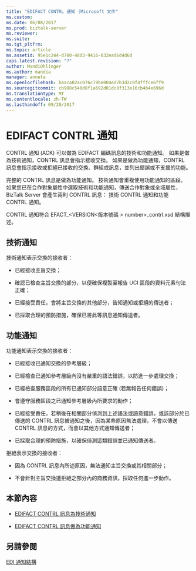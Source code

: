 ```yaml
---
title: "EDIFACT CONTRL 通知 |Microsoft 文件"
ms.custom: 
ms.date: 06/08/2017
ms.prod: biztalk-server
ms.reviewer: 
ms.suite: 
ms.tgt_pltfrm: 
ms.topic: article
ms.assetid: 95e1c244-d700-48d3-9416-032ead6d4d6d
caps.latest.revision: "7"
author: MandiOhlinger
ms.author: mandia
manager: anneta
ms.openlocfilehash: baaca02ac076c79be004ed7b3d2c0f4fffce6ff9
ms.sourcegitcommit: cb908c540d8f1a692d01dc8f313e16cb4b4e696d
ms.translationtype: MT
ms.contentlocale: zh-TW
ms.lasthandoff: 09/20/2017
---
```

# <a name="edifact-contrl-acknowledgment"></a>EDIFACT CONTRL 通知
CONTRL 通知 (ACK) 可以做為 EDIFACT 編碼訊息的技術和功能通知。 如果是做為技術通知，CONTRL 訊息會指示接收交換。 如果是做為功能通知，CONTRL 訊息會指示接收或拒絕已接收的交換、群組或訊息，並列出錯誤或不支援的功能。  
  
 完整的 CONTRL 訊息是做為功能通知。 技術通知會重複使用功能通知的區段。 如果您已在合作對象屬性中選取技術和功能通知，傳送合作對象或全域屬性，BizTalk Server 會產生兩則 CONTRL 訊息： 技術 CONTRL 通知和功能 CONTRL 通知。  
  
 CONTRL 通知符合 EFACT_&LT;VERSION\<版本號碼 > number>_contrl.xsd 結構描述。  
  
## <a name="technical-acknowledgement"></a>技術通知  
 技術通知表示交換的接收者：  
  
-   已經接收主旨交換；  
  
-   確認已檢查主旨交換的部分，以便確保複製至報告 UCI 區段的資料元素句法正確；  
  
-   已經接受責任，會將主旨交換的其他部分，告知通知或拒絕的傳送者；  
  
-   已採取合理的預防措施，確保已將此等訊息通知傳送者。  
  
## <a name="functional-acknowledgement"></a>功能通知  
 功能通知表示交換的接收者：  
  
-   已經接收已通知交換的參考層級；  
  
-   已經檢查已通知參考層級內沒有嚴重的語法錯誤，以防進一步處理交換；  
  
-   已經檢查服務區段的所有已通知部分語意正確 (若無報告任何錯誤)；  
  
-   會遵守服務區段之已通知參考層級內所要求的動作；  
  
-   已經接受責任，若稍後在相關部分偵測到上述語法或語意錯誤，或該部分於已傳送的 CONTRL 訊息被通知之後，因為某些原因無法處理，不會以傳送 CONTRL 訊息的方式，而會以其他方式通知傳送者；  
  
-   已採取合理的預防措施，以確保偵測這類錯誤並已通知傳送者。  
  
 拒絕表示交換的接收者：  
  
-   因為 CONTRL 訊息內所述原因，無法通知主旨交換或其相關部分；  
  
-   不會針對主旨交換遭拒絕之部分內的商務資訊，採取任何進一步動作。  
  
## <a name="in-this-section"></a>本節內容  
  
-   [EDIFACT CONTRL 訊息為技術通知](../core/edifact-contrl-message-as-technical-acknowledgment.md)  
  
-   [EDIFACT CONTRL 訊息做為功能通知](../core/edifact-contrl-message-as-functional-acknowledgment.md)  
  
## <a name="see-also"></a>另請參閱  
 [EDI 通知結構](../core/edi-acknowledgment-structure.md)